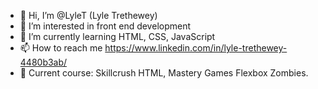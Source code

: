 - 👋 Hi, I’m @LyleT (Lyle Trethewey)
- 👀 I’m interested in front end development
- 🌱 I’m currently learning HTML, CSS, JavaScript
- 📫 How to reach me https://www.linkedin.com/in/lyle-trethewey-4480b3ab/
- 🌱 Current course: Skillcrush HTML, Mastery Games Flexbox Zombies.

